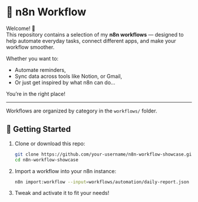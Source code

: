 # 🤖 n8n Workflow

Welcome! 👋  
This repository contains a selection of my **n8n workflows** — designed to help automate everyday tasks, connect different apps, and make your workflow smoother.

Whether you want to:
- Automate reminders,
- Sync data across tools like Notion, or Gmail,
- Or just get inspired by what n8n can do...

You’re in the right place!

---

Workflows are organized by category in the `workflows/` folder.

## 🚀 Getting Started

1. Clone or download this repo:
   ```bash
   git clone https://github.com/your-username/n8n-workflow-showcase.git
   cd n8n-workflow-showcase

2. Import a workflow into your n8n instance:
   ```bash
   n8n import:workflow --input=workflows/automation/daily-report.json
   
3. Tweak and activate it to fit your needs!
